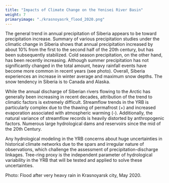 ```yaml
---
title: "Impacts of Climate Change on the Yenisei River Basin"
weight: 7
primaryimage: "./krasnoyasrk_flood_2020.png"
---
```


The general trend in annual precipitation of Siberia appears to
be toward precipitation increase. Summary of various
precipitation studies under the climatic change in Siberia shows
that annual precipitation increased by about 10% from the first
to the second half of the 20th century, but has been
subsequently stabilized. Cold season precipitation, on the other
hand, has been recently increasing. Although summer
precipitation has not significantly changed in the total amount,
heavy rainfall events have become more common in recent years
(see photo). Overall, Siberia experiences an increase in winter
average and maximum snow depths. The snow tendency in Siberia is
to Canada and Alaska.

While the annual discharge of Siberian rivers flowing to the
Arctic has generally been increasing in recent decades,
attribution of the trend to climatic factors is extremely
difficult. Streamflow trends in the YRB is particularly complex
due to the thawing of permafrost (+) and increased evaporation
associated with atmospheric warming (-). Additionally, the
natural variance of streamflow records is heavily distorted by
anthropogenic factors. Numerous large hydrological dams and
reservoirs since the mid of the 20th Century.

Any hydrological modeling in the YRB concerns about huge
uncertainties in historical climate networks due to the spars
and irregular nature of observations, which challenge the
assessment of precipitation-discharge linkages. Tree-ring proxy
is the independent parameter of hydrological variability in the
YRB that will be tested and applied to solve these
uncertainties.

Photo: Flood after very heavy rain in Krasnoyarsk city, May
2020.